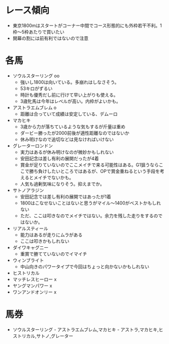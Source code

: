 # レース傾向

* 東京1800mはスタートがコーナー中間でコース形態的にも外枠若干不利。1枠～5枠あたりで買いたい
* 開幕の割には前有利ではないので注意

# 各馬

* ソウルスターリング oo
  * 強いし1800は向いている。多崩れはしなさそう。
  * 53キロがずるい
  * 時計も優秀だし前に行けて早い上がりも使える。
  * 3歳牝馬は今年はレベルが高い。内枠がよいかも。
* アストラエムブレム o
  * 距離は合っていて成績は安定している、デムーロ
* マカヒキ
  * 3歳から力が落ちているような気もするが斤量は重め
  * ダービー勝ったが2000前後が適性距離なのではないか
  * 休み明けなので追切などは見なければいけない
* グレーターロンドン
  * 実力はあるが休み明けなのが微妙かもしれない
  * 安田記念は差し有利の展開だったが4着
  * 賞金が足りていないのでここメイチで来る可能性はある。G1狙うならここで勝ち負けしたいところではあるが、OPで賞金重ねるという手段を考えるとメイチでないかも。
  * 人気も過剰気味になりそう。抑えまでか。
* サトノアラジン
  * 安田記念では差し有利の展開ではあったが1着
  * 1800はこなせないことはないと思うがマイル～1400がベストかもしれない
  * ただ、ここは叩きなのでメイチではない。余力を残した走りをするのではないか。
* リアルスティール
  * 能力はあるが走りにムラがある
  * ここは叩きかもしれない
* ダイワキャグニー
  * 重賞で勝てていないのでイマイチ
* ウィンブライト
  * 中山向きのパワータイプで今回はちょっと向かないかもしれない
* ヒストリカル
* マッチレスヒーロー x
* ヤングマンパワー x
* ワンアンドオンリー x

# 馬券

* ソウルスターリング - アストラエムブレム,マカヒキ - アストラ,マカヒキ,ヒストリカル,サトノ,グレーター
